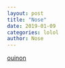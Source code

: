 ```yaml
--- 
layout: post 
title: "Nose" 
date: 2019-01-09 
categories: lolol
author: Nose 
---
```

<p><a href="http://google.com" target="_blank">oui</a><a href="http://github.com" target="_blank">non</a></p>